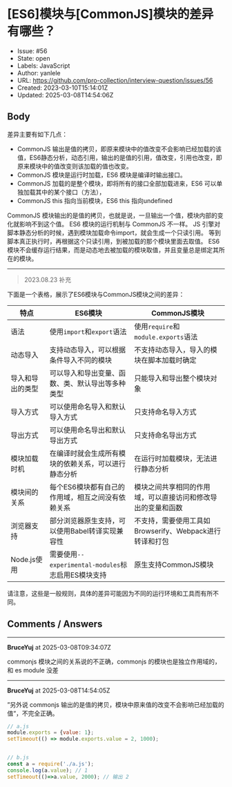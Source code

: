 # [ES6]模块与[CommonJS]模块的差异有哪些？

- Issue: #56
- State: open
- Labels: JavaScript
- Author: yanlele
- URL: https://github.com/pro-collection/interview-question/issues/56
- Created: 2023-03-10T15:14:01Z
- Updated: 2025-03-08T14:54:06Z

## Body

差异主要有如下几点：
- CommonJS 输出是值的拷贝，即原来模块中的值改变不会影响已经加载的该值，ES6静态分析，动态引用，输出的是值的引用，值改变，引用也改变，即原来模块中的值改变则该加载的值也改变。
- CommonJS 模块是运行时加载，ES6 模块是编译时输出接口。
- CommonJS 加载的是整个模块，即将所有的接口全部加载进来，ES6 可以单独加载其中的某个接口（方法），
- CommonJS this 指向当前模块，ES6 this 指向undefined

CommonJS 模块输出的是值的拷贝，也就是说，一旦输出一个值，模块内部的变化就影响不到这个值。
ES6 模块的运行机制与 CommonJS 不一样。
JS 引擎对脚本静态分析的时候，遇到模块加载命令import，就会生成一个只读引用。
等到脚本真正执行时，再根据这个只读引用，到被加载的那个模块里面去取值。
ES6 模块不会缓存运行结果，而是动态地去被加载的模块取值，并且变量总是绑定其所在的模块。 


-----------------------------------
> 2023.08.23 补充

下面是一个表格，展示了ES6模块与CommonJS模块之间的差异：

| 特点                         | ES6模块                                      | CommonJS模块                                      |
|------------------------------|-------------------------------------------|-------------------------------------------|
| 语法                       | 使用`import`和`export`语法                       | 使用`require`和`module.exports`语法                     |
| 动态导入                    | 支持动态导入，可以根据条件导入不同的模块                   | 不支持动态导入，导入的模块在脚本加载时确定                      |
| 导入和导出的类型               | 可以导入和导出变量、函数、类、默认导出等多种类型             | 只能导入和导出整个模块对象                            |
| 导入方式                     | 可以使用命名导入和默认导入方式                      | 只支持命名导入方式                                   |
| 导出方式                     | 可以使用命名导出和默认导出方式                      | 只支持命名导出方式                                   |
| 模块加载时机                  | 在编译时就会生成所有模块的依赖关系，可以进行静态分析             | 在运行时加载模块，无法进行静态分析                       |
| 模块间的关系                   | 每个ES6模块都有自己的作用域，相互之间没有依赖关系             | 模块之间共享相同的作用域，可以直接访问和修改导出的变量和函数 |
| 浏览器支持                    | 部分浏览器原生支持，可以使用Babel转译实现兼容性               | 不支持，需要使用工具如Browserify、Webpack进行转译和打包    |
| Node.js使用                  | 需要使用`--experimental-modules`标志启用ES模块支持        | 原生支持CommonJS模块                               |

请注意，这些是一般规则，具体的差异可能因为不同的运行环境和工具而有所不同。


## Comments / Answers

---

**BruceYuj** at 2025-03-08T09:34:07Z

commonjs 模块之间的关系说的不正确，commonjs 的模块也是独立作用域的，和 es module 没差

---

**BruceYuj** at 2025-03-08T14:54:05Z

”另外说 commonjs 输出的是值的拷贝，模块中原来值的改变不会影响已经加载的值“，不完全正确。
```javascript
// a.js
module.exports = {value: 1};
setTimeout(() => module.exports.value = 2, 1000);


// b.js
const a = require('./a.js');
console.log(a.value); // 1
setTimeout(()=>a.value, 2000); // 输出 2

```
